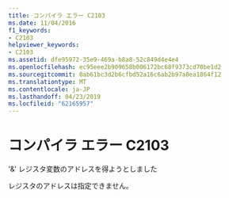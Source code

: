 ```yaml
---
title: コンパイラ エラー C2103
ms.date: 11/04/2016
f1_keywords:
- C2103
helpviewer_keywords:
- C2103
ms.assetid: dfe95972-35e9-469a-b8a8-52c849d4e4e4
ms.openlocfilehash: ec95eee2b909658b006172bc68f9373cd70be1d2
ms.sourcegitcommit: 0ab61bc3d2b6cfbd52a16c6ab2b97a8ea1864f12
ms.translationtype: MT
ms.contentlocale: ja-JP
ms.lasthandoff: 04/23/2019
ms.locfileid: "62165957"
---
```

# <a name="compiler-error-c2103"></a>コンパイラ エラー C2103

'&' レジスタ変数のアドレスを得ようとしました

レジスタのアドレスは指定できません。